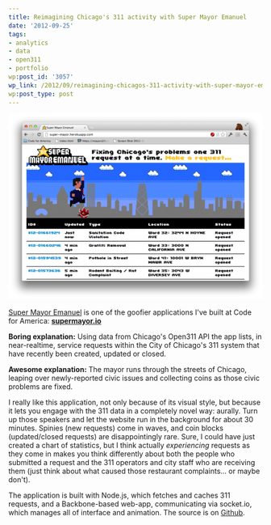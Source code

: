 ```yaml
---
title: Reimagining Chicago's 311 activity with Super Mayor Emanuel
date: '2012-09-25'
tags:
- analytics
- data
- open311
- portfolio
wp:post_id: '3057'
wp_link: /2012/09/reimagining-chicagos-311-activity-with-super-mayor-emanuel/
wp:post_type: post
---
```


![](2012-09-25-Reimagining-Chicagos-311-activity-with-Super-Mayor-Emanuel/screenshot-600x437.png "screenshot")

  [Super Mayor Emanuel](http://supermayor.io) is one of the goofier applications I've built at Code for America: [**supermayor.io**](http://supermayor.io)

**Boring explanation:** Using data from Chicago's Open311 API the app lists, in near-realtime, service requests within the City of Chicago's 311 system that have recently been created, updated or closed.

**Awesome explanation:** The mayor runs through the streets of Chicago, leaping over newly-reported civic issues and collecting coins as those civic problems are fixed.

I really like this application, not only because of its visual style, but because it lets you engage with the 311 data in a completely novel way: aurally. Turn up those speakers and let the website run in the background for about 30 minutes. Spinies (new requests) come in waves, and coin blocks (updated/closed requests) are disappointingly rare. Sure, I could have just created a chart of statistics, but I think actually _experiencing_ requests as they come in makes you think differently about both the people who submitted a request and the 311 operators and city staff who are receiving them (just think about what caused those restaurant complaints... or maybe don't).

The application is built with Node.js, which fetches and caches 311 requests, and a Backbone-based web-app, communicating via socket.io, which manages all of interface and animation. The source is on [Github](https://github.com/codeforamerica/super-mayor).

 
